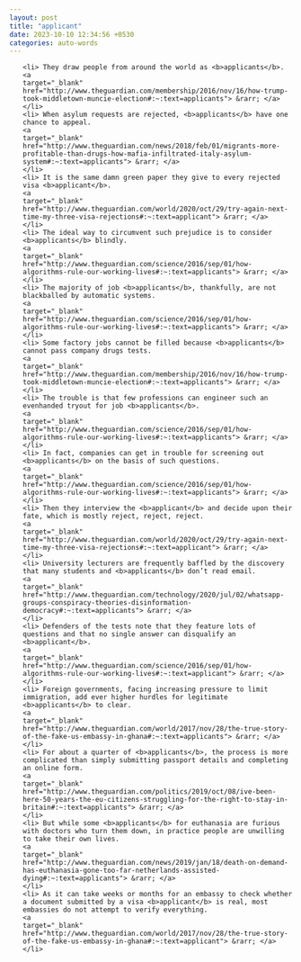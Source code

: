 ```yaml
---
layout: post
title: "applicant"
date: 2023-10-10 12:34:56 +0530
categories: auto-words
---
```

<ol>

    <li> They draw people from around the world as <b>applicants</b>.
    <a 
    target="_blank" 
    href="http://www.theguardian.com/membership/2016/nov/16/how-trump-took-middletown-muncie-election#:~:text=applicants"> &rarr; </a>
    </li>
    <li> When asylum requests are rejected, <b>applicants</b> have one chance to appeal.
    <a 
    target="_blank" 
    href="http://www.theguardian.com/news/2018/feb/01/migrants-more-profitable-than-drugs-how-mafia-infiltrated-italy-asylum-system#:~:text=applicants"> &rarr; </a>
    </li>
    <li> It is the same damn green paper they give to every rejected visa <b>applicant</b>.
    <a 
    target="_blank" 
    href="http://www.theguardian.com/world/2020/oct/29/try-again-next-time-my-three-visa-rejections#:~:text=applicant"> &rarr; </a>
    </li>
    <li> The ideal way to circumvent such prejudice is to consider <b>applicants</b> blindly.
    <a 
    target="_blank" 
    href="http://www.theguardian.com/science/2016/sep/01/how-algorithms-rule-our-working-lives#:~:text=applicants"> &rarr; </a>
    </li>
    <li> The majority of job <b>applicants</b>, thankfully, are not blackballed by automatic systems.
    <a 
    target="_blank" 
    href="http://www.theguardian.com/science/2016/sep/01/how-algorithms-rule-our-working-lives#:~:text=applicants"> &rarr; </a>
    </li>
    <li> Some factory jobs cannot be filled because <b>applicants</b> cannot pass company drugs tests.
    <a 
    target="_blank" 
    href="http://www.theguardian.com/membership/2016/nov/16/how-trump-took-middletown-muncie-election#:~:text=applicants"> &rarr; </a>
    </li>
    <li> The trouble is that few professions can engineer such an evenhanded tryout for job <b>applicants</b>.
    <a 
    target="_blank" 
    href="http://www.theguardian.com/science/2016/sep/01/how-algorithms-rule-our-working-lives#:~:text=applicants"> &rarr; </a>
    </li>
    <li> In fact, companies can get in trouble for screening out <b>applicants</b> on the basis of such questions.
    <a 
    target="_blank" 
    href="http://www.theguardian.com/science/2016/sep/01/how-algorithms-rule-our-working-lives#:~:text=applicants"> &rarr; </a>
    </li>
    <li> Then they interview the <b>applicant</b> and decide upon their fate, which is mostly reject, reject, reject.
    <a 
    target="_blank" 
    href="http://www.theguardian.com/world/2020/oct/29/try-again-next-time-my-three-visa-rejections#:~:text=applicant"> &rarr; </a>
    </li>
    <li> University lecturers are frequently baffled by the discovery that many students and <b>applicants</b> don’t read email.
    <a 
    target="_blank" 
    href="http://www.theguardian.com/technology/2020/jul/02/whatsapp-groups-conspiracy-theories-disinformation-democracy#:~:text=applicants"> &rarr; </a>
    </li>
    <li> Defenders of the tests note that they feature lots of questions and that no single answer can disqualify an <b>applicant</b>.
    <a 
    target="_blank" 
    href="http://www.theguardian.com/science/2016/sep/01/how-algorithms-rule-our-working-lives#:~:text=applicant"> &rarr; </a>
    </li>
    <li> Foreign governments, facing increasing pressure to limit immigration, add ever higher hurdles for legitimate <b>applicants</b> to clear.
    <a 
    target="_blank" 
    href="http://www.theguardian.com/world/2017/nov/28/the-true-story-of-the-fake-us-embassy-in-ghana#:~:text=applicants"> &rarr; </a>
    </li>
    <li> For about a quarter of <b>applicants</b>, the process is more complicated than simply submitting passport details and completing an online form.
    <a 
    target="_blank" 
    href="http://www.theguardian.com/politics/2019/oct/08/ive-been-here-50-years-the-eu-citizens-struggling-for-the-right-to-stay-in-britain#:~:text=applicants"> &rarr; </a>
    </li>
    <li> But while some <b>applicants</b> for euthanasia are furious with doctors who turn them down, in practice people are unwilling to take their own lives.
    <a 
    target="_blank" 
    href="http://www.theguardian.com/news/2019/jan/18/death-on-demand-has-euthanasia-gone-too-far-netherlands-assisted-dying#:~:text=applicants"> &rarr; </a>
    </li>
    <li> As it can take weeks or months for an embassy to check whether a document submitted by a visa <b>applicant</b> is real, most embassies do not attempt to verify everything.
    <a 
    target="_blank" 
    href="http://www.theguardian.com/world/2017/nov/28/the-true-story-of-the-fake-us-embassy-in-ghana#:~:text=applicant"> &rarr; </a>
    </li>